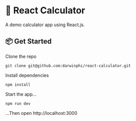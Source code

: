 # 🧮 React Calculator
A demo calculator app using React.js.

## 📦 Get Started
Clone the repo
```
git clone git@github.com:darwinphi/react-calculator.git
```
Install dependencies
```
npm install
```
Start the app...
```
npm run dev
```
...Then open http://localhost:3000
